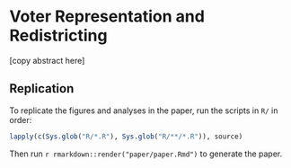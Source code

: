# Voter Representation and Redistricting

[copy abstract here]

## Replication

To replicate the figures and analyses in the paper, run the scripts in `R/` in order:

``` r
lapply(c(Sys.glob("R/*.R"), Sys.glob("R/**/*.R")), source)
```

Then run `r rmarkdown::render("paper/paper.Rmd")` to generate the paper.

